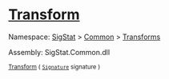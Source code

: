 # [Transform](./Extrema-100663616.md)

Namespace: [SigStat]() > [Common](./../../README.md) > [Transforms](./../README.md)

Assembly: SigStat.Common.dll

<sub>[Transform](./Extrema-100663616.md) ( [`Signature`](./../../Signature.md) signature )         </sub>

